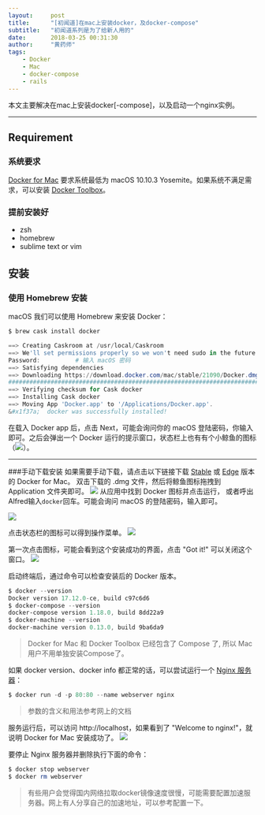 ```yaml
---
layout:     post
title:      "[初闻道]在mac上安装docker，及docker-compose"
subtitle:   "初闻道系列是为了给新人用的"
date:       2018-03-25 00:31:30
author:     "黄药师"
tags:
    - Docker
    - Mac
    - docker-compose
    - rails
---
```


本文主要解决在mac上安装docker[-compose]，以及启动一个nginx实例。

---

## Requirement
### 系统要求
[Docker for Mac](https://docs.docker.com/docker-for-mac/) 要求系统最低为 macOS 10.10.3 Yosemite。如果系统不满足需求，可以安装 [Docker Toolbox](https://docs.docker.com/toolbox/overview/)。
### 提前安装好
- zsh
- homebrew
- sublime text or vim

## 安装

### 使用 Homebrew 安装
macOS 我们可以使用 Homebrew 来安装 Docker：
```powershell
$ brew cask install docker

==> Creating Caskroom at /usr/local/Caskroom
==> We'll set permissions properly so we won't need sudo in the future
Password:          # 输入 macOS 密码
==> Satisfying dependencies
==> Downloading https://download.docker.com/mac/stable/21090/Docker.dmg
######################################################################## 100.0%
==> Verifying checksum for Cask docker
==> Installing Cask docker
==> Moving App 'Docker.app' to '/Applications/Docker.app'.
&#x1f37a;  docker was successfully installed!
```
在载入 Docker app 后，点击 Next，可能会询问你的 macOS 登陆密码，你输入即可。之后会弹出一个 Docker 运行的提示窗口，状态栏上也有有个小鲸鱼的图标（![](https://ws2.sinaimg.cn/large/006tKfTcgy1fpnqyej3taj300u00lwec.jpg)）。

----

###手动下载安装
如果需要手动下载，请点击以下链接下载 [Stable](https://download.docker.com/mac/stable/Docker.dmg) 或 [Edge](https://download.docker.com/mac/edge/Docker.dmg) 版本的 Docker for Mac。
双击下载的 .dmg 文件，然后将鲸鱼图标拖拽到 Application 文件夹即可。
![](https://ws2.sinaimg.cn/large/006tKfTcly1fpnr1f9lylj30jg09wt9g.jpg)
从应用中找到 Docker 图标并点击运行， 或者呼出Alfred输入`docker`回车。可能会询问 macOS 的登陆密码，输入即可。

![](https://ws2.sinaimg.cn/large/006tKfTcly1fpnr1xt92bj30xw09s0wi.jpg)

点击状态栏的图标可以得到操作菜单。
![](https://ws1.sinaimg.cn/large/006tKfTcgy1fpnr4oaj5mj30fa0iudk7.jpg)

第一次点击图标，可能会看到这个安装成功的界面，点击 "Got it!" 可以关闭这个窗口。
![](https://ws2.sinaimg.cn/large/006tKfTcgy1fpnr5m8oxfj308o0kmt9y.jpg)

启动终端后，通过命令可以检查安装后的 Docker 版本。
```powershell
$ docker --version
Docker version 17.12.0-ce, build c97c6d6
$ docker-compose --version
docker-compose version 1.18.0, build 8dd22a9
$ docker-machine --version
docker-machine version 0.13.0, build 9ba6da9
```
> Docker for Mac 和 Docker Toolbox 已经包含了 Compose 了, 所以 Mac 用户不用单独安装Compose了。

如果 docker version、docker info 都正常的话，可以尝试运行一个 [Nginx 服务器](https://store.docker.com/images/nginx/)：

```powershell
$ docker run -d -p 80:80 --name webserver nginx
```
> 参数的含义和用法参考网上的文档

服务运行后，可以访问 http://localhost，如果看到了 "Welcome to nginx!"，就说明 Docker for Mac 安装成功了。
![](https://ws3.sinaimg.cn/large/006tKfTcgy1fpnrjws8loj312q0ki421.jpg)

要停止 Nginx 服务器并删除执行下面的命令：
```powershell
$ docker stop webserver
$ docker rm webserver
```

> 有些用户会觉得国内网络拉取docker镜像速度很慢，可能需要配置加速服务器。网上有人分享自己的加速地址，可以参考配置一下。